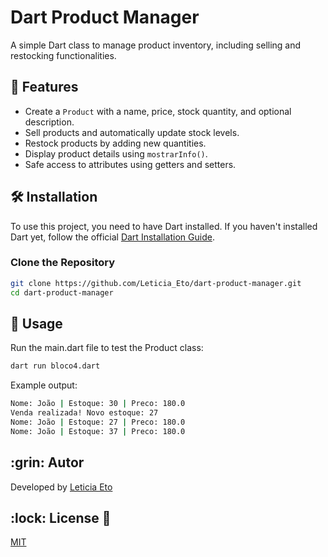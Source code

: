 # Dart Product Manager

A simple Dart class to manage product inventory, including selling and restocking functionalities.

## 📌 Features
- Create a `Product` with a name, price, stock quantity, and optional description.
- Sell products and automatically update stock levels.
- Restock products by adding new quantities.
- Display product details using `mostrarInfo()`.
- Safe access to attributes using getters and setters.

## 🛠️ Installation
To use this project, you need to have Dart installed. If you haven't installed Dart yet, follow the official [Dart Installation Guide](https://dart.dev/get-dart).

### Clone the Repository
```sh
git clone https://github.com/Leticia_Eto/dart-product-manager.git
cd dart-product-manager
 ```
## 🚀 Usage
Run the main.dart file to test the Product class:
```sh
dart run bloco4.dart
```
Example output:
```sh
Nome: João | Estoque: 30 | Preco: 180.0
Venda realizada! Novo estoque: 27
Nome: João | Estoque: 27 | Preco: 180.0
Nome: João | Estoque: 37 | Preco: 180.0

```
<h2 id=author>:grin: Autor</h2>

Developed by <a href="www.linkedin.com/in/leticia-eto-filo-candido-a05068304" target="_blank">Leticia Eto</a>

<h2 id=licence>:lock: License 📄</h2>
<a href="https://github.com/Leticia-Eto/GreetingApp/blob/main/LICENSE" target="_blank">MIT</a>

